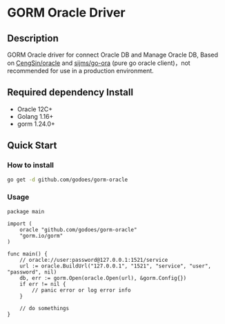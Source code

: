 # GORM Oracle Driver

## Description

GORM Oracle driver for connect Oracle DB and Manage Oracle DB, Based on [CengSin/oracle](https://github.com/CengSin/oracle)
and [sijms/go-ora](https://github.com/sijms/go-ora) (pure go oracle client)，not recommended for use in a production environment.

## Required dependency Install

- Oracle 12C+
- Golang 1.16+
- gorm 1.24.0+

## Quick Start

### How to install 

```bash
go get -d github.com/godoes/gorm-oracle
```

### Usage

```shell
package main

import (
	oracle "github.com/godoes/gorm-oracle"
	"gorm.io/gorm"
)

func main() {
	// oracle://user:password@127.0.0.1:1521/service
	url := oracle.BuildUrl("127.0.0.1", "1521", "service", "user", "password", nil)
	db, err := gorm.Open(oracle.Open(url), &gorm.Config{})
	if err != nil {
		// panic error or log error info
	}

	// do somethings
}
```

